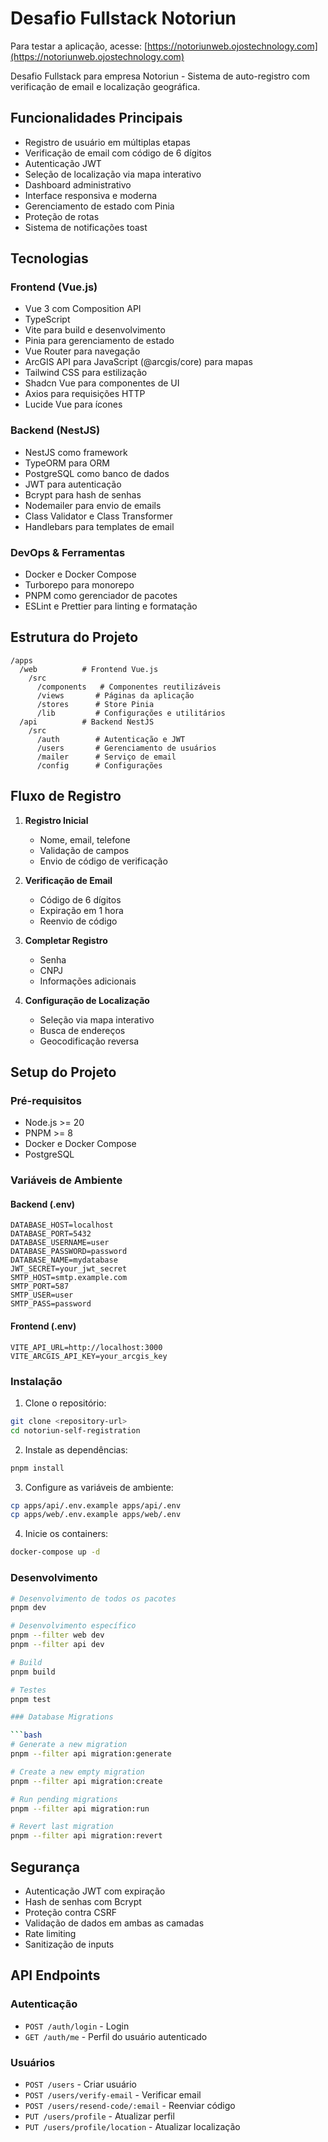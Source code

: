 # Desafio Fullstack Notoriun

Para testar a aplicação, acesse: [https://notoriunweb.ojostechnology.com](https://notoriunweb.ojostechnology.com)

Desafio Fullstack para empresa Notoriun - Sistema de auto-registro com verificação de email e localização geográfica.

## Funcionalidades Principais

- Registro de usuário em múltiplas etapas
- Verificação de email com código de 6 dígitos
- Autenticação JWT
- Seleção de localização via mapa interativo
- Dashboard administrativo
- Interface responsiva e moderna
- Gerenciamento de estado com Pinia
- Proteção de rotas
- Sistema de notificações toast

## Tecnologias

### Frontend (Vue.js)
- Vue 3 com Composition API
- TypeScript
- Vite para build e desenvolvimento
- Pinia para gerenciamento de estado
- Vue Router para navegação
- ArcGIS API para JavaScript (@arcgis/core) para mapas
- Tailwind CSS para estilização
- Shadcn Vue para componentes de UI
- Axios para requisições HTTP
- Lucide Vue para ícones

### Backend (NestJS)
- NestJS como framework
- TypeORM para ORM
- PostgreSQL como banco de dados
- JWT para autenticação
- Bcrypt para hash de senhas
- Nodemailer para envio de emails
- Class Validator e Class Transformer
- Handlebars para templates de email

### DevOps & Ferramentas
- Docker e Docker Compose
- Turborepo para monorepo
- PNPM como gerenciador de pacotes
- ESLint e Prettier para linting e formatação

## Estrutura do Projeto

```
/apps
  /web          # Frontend Vue.js
    /src
      /components   # Componentes reutilizáveis
      /views       # Páginas da aplicação
      /stores      # Store Pinia
      /lib         # Configurações e utilitários
  /api          # Backend NestJS
    /src
      /auth        # Autenticação e JWT
      /users       # Gerenciamento de usuários
      /mailer      # Serviço de email
      /config      # Configurações
```

## Fluxo de Registro

1. **Registro Inicial**
   - Nome, email, telefone
   - Validação de campos
   - Envio de código de verificação

2. **Verificação de Email**
   - Código de 6 dígitos
   - Expiração em 1 hora
   - Reenvio de código

3. **Completar Registro**
   - Senha
   - CNPJ
   - Informações adicionais

4. **Configuração de Localização**
   - Seleção via mapa interativo
   - Busca de endereços
   - Geocodificação reversa

## Setup do Projeto

### Pré-requisitos
- Node.js >= 20
- PNPM >= 8
- Docker e Docker Compose
- PostgreSQL

### Variáveis de Ambiente

#### Backend (.env)
```env
DATABASE_HOST=localhost
DATABASE_PORT=5432
DATABASE_USERNAME=user
DATABASE_PASSWORD=password
DATABASE_NAME=mydatabase
JWT_SECRET=your_jwt_secret
SMTP_HOST=smtp.example.com
SMTP_PORT=587
SMTP_USER=user
SMTP_PASS=password
```

#### Frontend (.env)
```env
VITE_API_URL=http://localhost:3000
VITE_ARCGIS_API_KEY=your_arcgis_key
```

### Instalação

1. Clone o repositório:
```bash
git clone <repository-url>
cd notoriun-self-registration
```

2. Instale as dependências:
```bash
pnpm install
```

3. Configure as variáveis de ambiente:
```bash
cp apps/api/.env.example apps/api/.env
cp apps/web/.env.example apps/web/.env
```

4. Inicie os containers:
```bash
docker-compose up -d
```

### Desenvolvimento

```bash
# Desenvolvimento de todos os pacotes
pnpm dev

# Desenvolvimento específico
pnpm --filter web dev
pnpm --filter api dev

# Build
pnpm build

# Testes
pnpm test

### Database Migrations

```bash
# Generate a new migration
pnpm --filter api migration:generate

# Create a new empty migration
pnpm --filter api migration:create

# Run pending migrations
pnpm --filter api migration:run

# Revert last migration
pnpm --filter api migration:revert
```

## Segurança

- Autenticação JWT com expiração
- Hash de senhas com Bcrypt
- Proteção contra CSRF
- Validação de dados em ambas as camadas
- Rate limiting
- Sanitização de inputs

## API Endpoints

### Autenticação
- `POST /auth/login` - Login
- `GET /auth/me` - Perfil do usuário autenticado

### Usuários
- `POST /users` - Criar usuário
- `POST /users/verify-email` - Verificar email
- `POST /users/resend-code/:email` - Reenviar código
- `PUT /users/profile` - Atualizar perfil
- `PUT /users/profile/location` - Atualizar localização